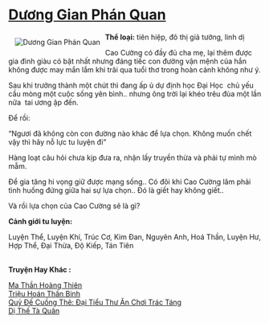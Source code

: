 <a href="https://utruyen.com/duong-gian-phan-quan/17467/" title="Dương Gian Phán Quan"><h1>Dương Gian Phán Quan</h1></a><div style="display:table"><img align="right" style="float: left; padding: 10px;" src="https://utruyen.com/images/story/200x260/duong-gian-phan-quan.jpg" alt="Dương Gian Phán Quan"><b>Thể loại:</b> tiên hiệp, đô thị giả tưởng, linh dị<p></p>Cao Cường có đầy đủ cha mẹ, lại thêm được gia đình giàu có bật nhất nhưng đáng tiếc con đường vận mệnh của hắn không được may mắn lắm khi trãi qua tuổi thơ trong hoàn cảnh không như ý. <p></p>Sau khi trưởng thành một chút thì đang ấp ủ dự định học Đại Học  chủ yếu cầu mòng một cuộc sống yên bình.. nhưng ông trời lại khéo trêu đùa một lần nữa  tai ương ập đến.<p></p>Để rồi:<p></p>“Ngươi đã không còn con đường nào khác để lựa chọn. Không muốn chết vậy thì hãy nỗ lực tu luyện đi”<p></p>Hàng loạt câu hỏi chưa kịp đưa ra, nhận lấy truyền thừa và phải tự mình mò mẫm.<p></p>Để gia tăng hi vọng giữ được mạng sống.. Có đôi khi Cao Cường lâm phải tình huống đứng giữa hai sự lựa chọn.. Đó là giết hay không giết..<p></p>Và rồi lựa chọn của Cao Cường sẽ là gì?<p></p><b>Cảnh giới tu luyện:</b><p></p>Luyện Thể, Luyện Khí, Trúc Cơ, Kim Đan, Nguyên Anh, Hoá Thần, Luyện Hư, Hợp Thể, Đại Thừa, Độ Kiếp, Tán Tiên</div><p><br><b>Truyện Hay Khác :</b></p><a href="https://utruyen.com/ma-than-hoang-thien/17319/" alt="Ma Thần Hoàng Thiên">Ma Thần Hoàng Thiên</a><br/><a href="https://github.com/quanluxury/truyenhot/tree/master/truyenhay/1272/" alt="Triệu Hoán Thần Binh">Triệu Hoán Thần Binh</a><br/><a href="https://truyenngontinhay.wordpress.com/2019/10/03/quy-de-cuong-the-dai-tieu-thu-an-choi-trac-tang/" alt="Quỷ Đế Cuồng Thê: Đại Tiểu Thư Ăn Chơi Trác Táng">Quỷ Đế Cuồng Thê: Đại Tiểu Thư Ăn Chơi Trác Táng</a><br/><a href="https://github.com/quanluxury/truyenhot/tree/master/truyenhay/2152/" alt="Dị Thế Tà Quân">Dị Thế Tà Quân</a><br/>